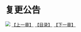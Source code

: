 # 复更公告
![](https://mhpic.xiaomingtaiji.net/comic/D/斗破苍穹/复更公告/1.jpg-zymk.middle.webp)
[【上一章】](./700.md)
[【目录】](./README.md)
[【下一章】](./702.md)
